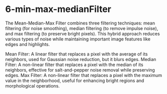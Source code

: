 # 6-min-max-medianFilter
The Mean-Median-Max Filter combines three filtering techniques: mean filtering (for noise smoothing), median filtering (to remove impulse noise), and max filtering (to preserve bright pixels). This hybrid approach reduces various types of noise while maintaining important image features like edges and highlights.

Mean Filter: A linear filter that replaces a pixel with the average of its neighbors, used for Gaussian noise reduction, but it blurs edges.
Median Filter: A non-linear filter that replaces a pixel with the median of its neighbors, effective for salt-and-pepper noise removal while preserving edges.
Max Filter: A non-linear filter that replaces a pixel with the maximum value in the neighborhood, useful for enhancing bright regions and morphological operations.
